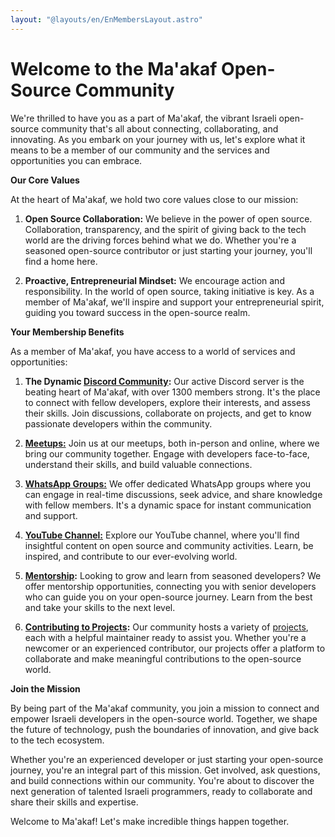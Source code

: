 ```yaml
---
layout: "@layouts/en/EnMembersLayout.astro"
---
```


# Welcome to the Ma'akaf Open-Source Community

We're thrilled to have you as a part of Ma'akaf, the vibrant Israeli open-source community that's all about connecting, collaborating, and innovating. As you embark on your journey with us, let's explore what it means to be a member of our community and the services and opportunities you can embrace.

**Our Core Values**

At the heart of Ma'akaf, we hold two core values close to our mission:

1. **Open Source Collaboration:** We believe in the power of open source. Collaboration, transparency, and the spirit of giving back to the tech world are the driving forces behind what we do. Whether you're a seasoned open-source contributor or just starting your journey, you'll find a home here.

2. **Proactive, Entrepreneurial Mindset:** We encourage action and responsibility. In the world of open source, taking initiative is key. As a member of Ma'akaf, we'll inspire and support your entrepreneurial spirit, guiding you toward success in the open-source realm.

**Your Membership Benefits**

As a member of Ma'akaf, you have access to a world of services and opportunities:

1. **The Dynamic <a target="_blank" href="https://discord.com/invite/a2VyCjRk2M">Discord Community</a>:** Our active Discord server is the beating heart of Ma'akaf, with over 1300 members strong. It's the place to connect with fellow developers, explore their interests, and assess their skills. Join discussions, collaborate on projects, and get to know passionate developers within the community.

2. **<a target="_blank" href="https://www.meetup.com/maakaf/">Meetups:</a>** Join us at our meetups, both in-person and online, where we bring our community together. Engage with developers face-to-face, understand their skills, and build valuable connections.

3. **<a target="_blank" href="https://chat.whatsapp.com/CCFkZwKn3oD8kJoRLms7ts">WhatsApp Groups:</a>** We offer dedicated WhatsApp groups where you can engage in real-time discussions, seek advice, and share knowledge with fellow members. It's a dynamic space for instant communication and support.

4. **<a target="_blank" href="https://www.youtube.com/@maakaf-os">YouTube Channel:</a>** Explore our YouTube channel, where you'll find insightful content on open source and community activities. Learn, be inspired, and contribute to our ever-evolving world.

5. **[Mentorship](/members/he_mentoring_project):** Looking to grow and learn from seasoned developers? We offer mentorship opportunities, connecting you with senior developers who can guide you on your open-source journey. Learn from the best and take your skills to the next level.

6. **[Contributing to Projects](/members/en_projects_list):** Our community hosts a variety of [projects](/en/members/en_projects_list), each with a helpful maintainer ready to assist you. Whether you're a newcomer or an experienced contributor, our projects offer a platform to collaborate and make meaningful contributions to the open-source world.

**Join the Mission**

By being part of the Ma'akaf community, you join a mission to connect and empower Israeli developers in the open-source world. Together, we shape the future of technology, push the boundaries of innovation, and give back to the tech ecosystem.

Whether you're an experienced developer or just starting your open-source journey, you're an integral part of this mission. Get involved, ask questions, and build connections within our community. You're about to discover the next generation of talented Israeli programmers, ready to collaborate and share their skills and expertise.

Welcome to Ma'akaf! Let's make incredible things happen together.
